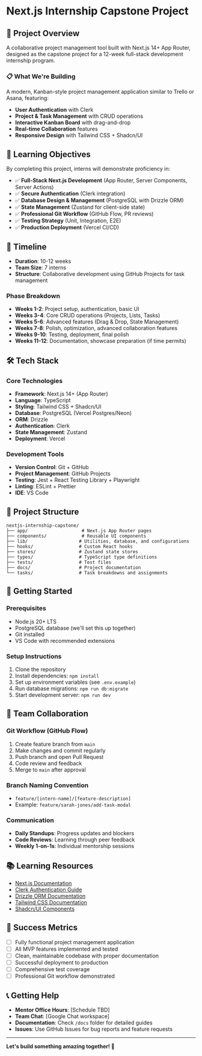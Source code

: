 # Next.js Internship Capstone Project

## 🚀 Project Overview

A collaborative project management tool built with Next.js 14+ App Router, designed as the capstone project for a 12-week full-stack development internship program.

### 📋 What We're Building

A modern, Kanban-style project management application similar to Trello or Asana, featuring:

- **User Authentication** with Clerk
- **Project & Task Management** with CRUD operations
- **Interactive Kanban Board** with drag-and-drop
- **Real-time Collaboration** features
- **Responsive Design** with Tailwind CSS + Shadcn/UI

## 🎯 Learning Objectives

By completing this project, interns will demonstrate proficiency in:

- ✅ **Full-Stack Next.js Development** (App Router, Server Components, Server Actions)
- ✅ **Secure Authentication** (Clerk integration)
- ✅ **Database Design & Management** (PostgreSQL with Drizzle ORM)
- ✅ **State Management** (Zustand for client-side state)
- ✅ **Professional Git Workflow** (GitHub Flow, PR reviews)
- ✅ **Testing Strategy** (Unit, Integration, E2E)
- ✅ **Production Deployment** (Vercel CI/CD)

## 📅 Timeline

- **Duration**: 10-12 weeks
- **Team Size**: 7 interns
- **Structure**: Collaborative development using GitHub Projects for task management

### Phase Breakdown
- **Weeks 1-2**: Project setup, authentication, basic UI
- **Weeks 3-4**: Core CRUD operations (Projects, Lists, Tasks)
- **Weeks 5-6**: Advanced features (Drag & Drop, State Management)
- **Weeks 7-8**: Polish, optimization, advanced collaboration features
- **Weeks 9-10**: Testing, deployment, final polish
- **Weeks 11-12**: Documentation, showcase preparation (if time permits)

## 🛠 Tech Stack

### Core Technologies
- **Framework**: Next.js 14+ (App Router)
- **Language**: TypeScript
- **Styling**: Tailwind CSS + Shadcn/UI
- **Database**: PostgreSQL (Vercel Postgres/Neon)
- **ORM**: Drizzle
- **Authentication**: Clerk
- **State Management**: Zustand
- **Deployment**: Vercel

### Development Tools
- **Version Control**: Git + GitHub
- **Project Management**: GitHub Projects
- **Testing**: Jest + React Testing Library + Playwright
- **Linting**: ESLint + Prettier
- **IDE**: VS Code

## 📁 Project Structure

```
nextjs-internship-capstone/
├── app/                    # Next.js App Router pages
├── components/             # Reusable UI components
├── lib/                   # Utilities, database, and configurations
├── hooks/                 # Custom React hooks
├── stores/                # Zustand state stores
├── types/                 # TypeScript type definitions
├── tests/                 # Test files
├── docs/                  # Project documentation
└── tasks/                 # Task breakdowns and assignments
```

## 🚀 Getting Started

### Prerequisites
- Node.js 20+ LTS
- PostgreSQL database (we'll set this up together)
- Git installed
- VS Code with recommended extensions

### Setup Instructions
1. Clone the repository
2. Install dependencies: `npm install`
3. Set up environment variables (see `.env.example`)
4. Run database migrations: `npm run db:migrate`
5. Start development server: `npm run dev`

## 👥 Team Collaboration

### Git Workflow (GitHub Flow)
1. Create feature branch from `main`
2. Make changes and commit regularly
3. Push branch and open Pull Request
4. Code review and feedback
5. Merge to `main` after approval

### Branch Naming Convention
- `feature/[intern-name]/[feature-description]`
- Example: `feature/sarah-jones/add-task-modal`

### Communication
- **Daily Standups**: Progress updates and blockers
- **Code Reviews**: Learning through peer feedback
- **Weekly 1-on-1s**: Individual mentorship sessions

## 📚 Learning Resources

- [Next.js Documentation](https://nextjs.org/docs)
- [Clerk Authentication Guide](https://clerk.com/docs)
- [Drizzle ORM Documentation](https://orm.drizzle.team/)
- [Tailwind CSS Documentation](https://tailwindcss.com/docs)
- [Shadcn/UI Components](https://ui.shadcn.com/)

## 🎯 Success Metrics

- [ ] Fully functional project management application
- [ ] All MVP features implemented and tested
- [ ] Clean, maintainable codebase with proper documentation
- [ ] Successful deployment to production
- [ ] Comprehensive test coverage
- [ ] Professional Git workflow demonstrated

## 📞 Getting Help

- **Mentor Office Hours**: [Schedule TBD]
- **Team Chat**: [Google Chat workspace]
- **Documentation**: Check `/docs` folder for detailed guides
- **Issues**: Use GitHub Issues for bug reports and feature requests

---

**Let's build something amazing together! 🎉**
